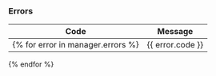 ### Errors

| Code                           | Message                                      |
|--------------------------------|----------------------------------------------|
{% for error in manager.errors %}| {{ error.code }} | {{ error.message | raw }} |
{% endfor %}